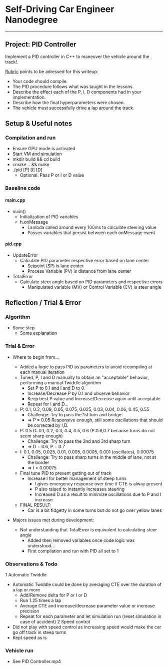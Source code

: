 # Self-Driving Car Engineer Nanodegree

---

## Project: **PID Controller** 

Implement a PID controller in C++ to maneuver the vehicle around the track!.

[Rubric](https://review.udacity.com/#!/rubrics/1972/view) points to be adressed for this writeup:
* Your code should compile.
* The PID procedure follows what was taught in the lessons.
* Describe the effect each of the P, I, D components had in your implementation.
* Describe how the final hyperparameters were chosen.
* The vehicle must successfully drive a lap around the track.

[//]: # (Image References)

[image1]: ./someimage.png "Some image..."

## Setup & Useful notes

### Compilation and run

* Ensure GPU mode is activated
* Start VM and simulation
* mkdir build && cd build
* cmake .. && make
* ./pid [P] [I] [D]
  * Optional: Pass P or I or D value

### Baseline code

#### main.cpp
* main()
  * Initialization of PID variables
  * h.onMessage
    * Lambda called around every 100ms to calculate steering value
    * Passes variables that persist between each onMessage event
#### pid.cpp
* UpdateError
  * Calculate PID parameter respective error based on lane center
    * Setpoint (SP) is lane center
    * Process Variable (PV) is distance from lane center   
* TotalError
  * Calculate steer angle based on PID parameters and respective errors
    * Manipulated variable (MV) or Control Variable (CV) is steer angle

## Reflection / Trial & Error

### Algorithm
* Some step
  * Some explanation

### Trial & Error
* Where to begin from...
  * Added a logic to pass PID as parameters to avoid recompiling at each manual iteration
  * Tuned, P, I and D manually to obtain an "acceptable" behavior, performing a manual Twiddle algorithm
    * Set P to 0.1 and I and D to 0.
    * Increase/Decrease P by 0.1 and observe behavior
    * Keep best P value and Increase/Decrease again until acceptable
    * Repeat for I and D...
  * P: 0.1, 0.2, 0.09, 0.05, 0.075, 0.025, 0.03, 0.04, 0.06, 0.45, 0.55
    * Challenge: Try to pass the 1st turn and bridge.
    * => P = 0.05 Responsive enough, still some oscillations that should be corrected by I,D.
  * P: 0.5 D: 0.1, 0.2, 0.3, 0.4, 0.5, 0.6 (P:0.6,0.7 because turns do not seem sharp enough)
    * Challenge: Try to pass the 2nd and 3rd sharp turn
    * => D = 0.6, P = 0.7
  * I: 0.1, 0.05, 0.025, 0.01, 0.005, 0.0005, 0.001 (oscillates), 0.00075
    * Challenge: Try to pass sharp turns in the middle of lane, not at the border
    * => I = 0.00075
  * Final tune PID to prevent getting out of track
    * Increase I for better management of steep turns
      * I gives emergency response over time if CTE is alway present
      * P also raised to instantly increases steering
      * Increased D as a result to minimize oscillations due to P and I increase
  * FINAL RESULT: 
    * Car is a bit fidgetty in some turns but do not go over yellow lanes    

* Majors issues met during development:
  * Not understanding that TotalError is equivalent to calculating steer angle
    * Added then removed variables once code logic was understood...
    * First compilation and run with PID all set to 1

### Observations & Todo
1 Automatic Twiddle
  * Automatic Twiddle could be done by averaging CTE over the duration of a lap or more
    * Add/Remove delta for P or I or D
    * Run 1.25 times a lap
    * Average CTE and increase/decrease parameter value or increase precision
    * Repeat for each parameter and let simulation run (reset simulation in case of accident)
2 Speed control
  * Did not play with speed control as increasing speed would make the car go off track in steep turns
  * Kept speed as is

### Vehicle run
* See PID Controller.mp4